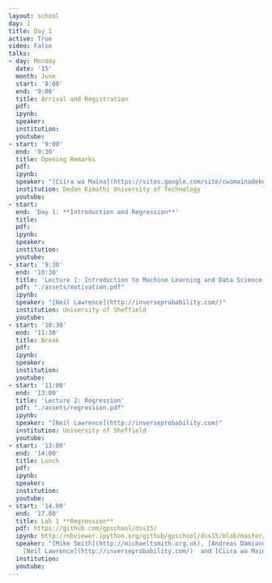 ```yaml
---
layout: school
day: 1
title: Day 1
active: True
video: False
talks:
- day: Monday
  date: '15'
  month: June
  start: '8:00'
  end: '9:00'
  title: Arrival and Registration
  pdf: 
  ipynb: 
  speaker: 
  institution: 
  youtube: 
- start: '9:00'
  end: '9:30'
  title: Opening Remarks
  pdf: 
  ipynb: 
  speaker: "[Ciira wa Maina](https://sites.google.com/site/cwamainadekut/)"
  institution: Dedan Kimathi University of Technology
  youtube: 
- start: 
  end: 'Day 1: **Introduction and Regression**'
  title: 
  pdf: 
  ipynb: 
  speaker: 
  institution: 
  youtube: 
- start: '9:30'
  end: '10:30'
  title: 'Lecture 1: Introduction to Machine Learning and Data Science'
  pdf: "./assets/motivation.pdf"
  ipynb: 
  speaker: "[Neil Lawrence](http://inverseprobability.com/)"
  institution: University of Sheffield
  youtube: 
- start: '10:30'
  end: '11:30'
  title: Break
  pdf: 
  ipynb: 
  speaker: 
  institution: 
  youtube: 
- start: '11:00'
  end: '13:00'
  title: 'Lecture 2: Regression'
  pdf: "./assets/regression.pdf"
  ipynb: 
  speaker: "[Neil Lawrence](http://inverseprobability.com)"
  institution: University of Sheffield
  youtube: 
- start: '13:00'
  end: '14:00'
  title: Lunch
  pdf: 
  ipynb: 
  speaker: 
  institution: 
  youtube: 
- start: '14.00'
  end: '17.00'
  title: Lab 1 **Regression**
  pdf: https://github.com/gpschool/dss15/
  ipynb: http://nbviewer.ipython.org/github/gpschool/dss15/blob/master/index.ipynb
  speaker: "[Mike Smith](http://michaeltsmith.org.uk), [Andreas Damianou](http://staffwww.dcs.sheffield.ac.uk/people/A.Damianou/index.html),
    [Neil Lawrence](http://inverseprobability.com/)  and [Ciira wa Maina](https://sites.google.com/site/cwamainadekut/)"
  institution: 
  youtube: 
---
```

